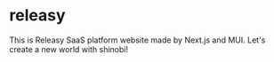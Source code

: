 # releasy
This is Releasy SaaS platform website made by Next.js and MUI. Let's create a new world with shinobi!
